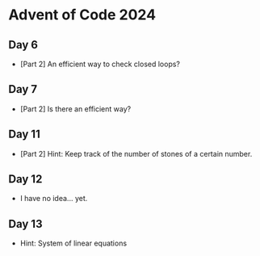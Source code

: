 # Advent of Code 2024

## Day 6

- [Part 2] An efficient way to check closed loops?

## Day 7

- [Part 2] Is there an efficient way?

## Day 11

- [Part 2] Hint: Keep track of the number of stones of a certain number.

## Day 12

- I have no idea... yet.

## Day 13

- Hint: System of linear equations
